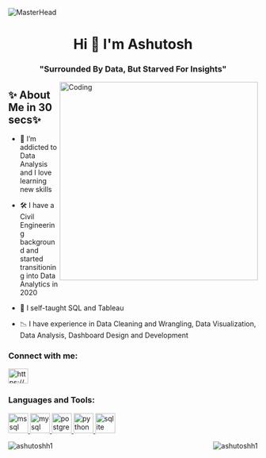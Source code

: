 ![MasterHead](https://nodusanalytics.com/wp-content/uploads/2021/03/bi-dashboard-for-website.gif)
<h1 align="center">Hi 👋 I'm Ashutosh</h1>
<h3 align="center"><b> "Surrounded By Data, But Starved For Insights" </b></h3>
<img align="right" alt = "Coding" width ="400" src = "https://cdn.dribbble.com/users/1162077/screenshots/3848914/programmer.gif">

## ✨ About Me in 30 secs✨

- 👀 I’m addicted to Data Analysis and I love learning new skills

- 🛠 I have a Civil Engineering background and started transitioning into Data Analytics in 2020

- 🌱 I self-taught SQL and Tableau

- 📉 I have experience in Data Cleaning and Wrangling, Data Visualization, Data Analysis, Dashboard Design and Development

<h3 align="left">Connect with me:</h3>
<p align="left">
<a href="https://linkedin.com/in/https://www.linkedin.com/in/ashutos-h/" target="blank"><img align="center" src="https://static.vecteezy.com/system/resources/previews/009/097/186/original/blue-color-white-background-linkedin-design-logo-sign-symbol-free-vector.jpg" alt="https://www.linkedin.com/in/ashutos-h/" height="30" width="40" /></a>
</p>

<h3 align="left">Languages and Tools:</h3>
<p align="left"> <a href="https://www.microsoft.com/en-us/sql-server" target="_blank" rel="noreferrer"> <img src="https://www.svgrepo.com/show/303229/microsoft-sql-server-logo.svg" alt="mssql" width="40" height="40"/> </a> <a href="https://www.mysql.com/" target="_blank" rel="noreferrer"> <img src="https://download.logo.wine/logo/MySQL/MySQL-Logo.wine.png" alt="mysql" width="40" height="40"/> </a> <a href="https://www.postgresql.org" target="_blank" rel="noreferrer"> <img src="https://upload.wikimedia.org/wikipedia/commons/thumb/2/29/Postgresql_elephant.svg/1985px-Postgresql_elephant.svg.png" alt="postgresql" width="40" height="40"/> </a> <a href="https://www.python.org" target="_blank" rel="noreferrer"> <img src="https://upload.wikimedia.org/wikipedia/commons/thumb/c/c3/Python-logo-notext.svg/1869px-Python-logo-notext.svg.png" alt="python" width="40" height="40"/> </a> <a href="https://powerbi.microsoft.com/en-au/" target="_blank" rel="noreferrer"> <img src="https://upload.wikimedia.org/wikipedia/commons/thumb/c/cf/New_Power_BI_Logo.svg/630px-New_Power_BI_Logo.svg.png" alt="sqlite" width="40" height="40"/> </a> </p>

<p><img align="left" src="https://github-readme-stats.vercel.app/api/top-langs?username=ashutoshh1&show_icons=true&locale=en&layout=compact" alt="ashutoshh1" /></p>

<p><img align="right" src="https://github-readme-streak-stats.herokuapp.com/?user=ashutoshh1&" alt="ashutoshh1" /></p>


